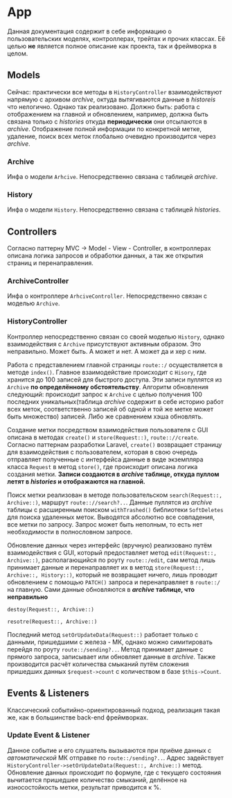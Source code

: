 # App
Данная документация содержит в себе информацию о пользовательских моделях, контроллерах, трейтах и прочих классах. Её целью **не** является полное описание как проекта, так и фреймворка в целом.
## Models
Сейчас: практически все методы в ```HistoryController``` взаимодействуют напрямую с архивом *archive*, октуда вытягиваются данные в *historeis* что нелогично. Однако так реализовано.
Должно быть: работа с отображением на главной и обновлением, например, должна быть связана только с *histories* откуда **периодически** они отсылаются в *archive*. Отображение полной информации по конкретной метке, удаление, поиск всех меток глобально очевидно производится через *archive*. 
### Archive
Инфа о модели ```Arhcive```. Непосредственно связана с таблицей *archive*.
### History
Инфа о модели ```History```. Непосредственно связана с таблицей *histories*.
## Controllers
Согласно паттерну MVC -> Model - View - Controller, в контроллерах описана логика запросов и обработки данных, а так же открытия страниц и перенаправления.
### ArchiveController
Инфа о контроллере ```ArhciveController```. Непосредственно связан с моделью ```Archive```.
### HistoryController
Контроллер непосредственно связан со своей моделью ```History```, однако взаимодействия с ```Archive``` присутствуют активным образом. Это неправильно. Может быть. А может и нет. А может да и хер с ним.

Работа с представлением главной страницы ```route::/``` осуществляется в методе ```index()```. Главное взаимодействие происходит с ```Hisory```, где хранится до 100 записей для быстрого доступа.
Эти записи пуллятся из ```Archive``` **по определённому обстоятельству**. Алгоритм обновления следующий: происходит запрос к ```Archive``` с целью получения 100 последних уникальных(таблица *archive* содержит в себе историю работ всех меток, соответственно записей об одной и той же метке может быть множество) записей. Либо же сравнением хэша обновлять.

Создание метки посредством взаимодействия пользователя с GUI описана в методах ```create()``` и ```store(Request::)```, ```route:://create```. Согласно паттернам разработки Laravel, ```create()``` возвращает страницу для взаимодействия с пользователем, которая в свою очередь отправляет полученные с интерфейса данные в виде экземпляра класса ```Request``` в метод ```store()```, где происходит описана логика создания метки.
**Записи создаются в *archive* таблице, откуда пуллом летят в *histories* и отображаются на главной.**

Поиск метки реализован в методе пользовательском ```search(Request::, Archive::)```, маршрут ```route:://search?..```. Данные пуллятся из *archive* таблицы с расширенным поиском ```withTrashed()``` библиотеки ```SoftDeletes``` для поиска удаленных меток. Выводятся абсолютно все совпадения, все метки по запросу. Запрос может быть неполным, то есть нет необходимости в полнословном запросе.

Обновление данных через интерфейс (вручную) реализовано путём взаимодействия с GUI, который предоставляет метод ```edit(Request::, Archive::)```, располагающийся по роуту ```route::/edit```, сам метод лишь принимает данные и перенаправляет их в метод ```store(Request::, Archive::, History::)```, который не возвращает ничего, лишь проводит обновлением с помощью ```PATCH()``` запроса и перенаправляет в ```route::/``` на главную. Сами данные обновляются в ***archive* таблице, что неправильно**

```destoy(Request::, Archive::)```

```resotre(Request::, Archive::)```

Последний метод ```setOrUpdateData(Request::)``` работает только с данными, пришедшими с железа - МК, однако можно симитировать перейдя по роуту ```route::/sending?..```. Метод принимает данные с прямого запроса, записывает или обновляет данные в *archive*. Также производится расчёт количества смыканий путём сложения пришедших данных ```$request->count``` с количеством в базе ```$this->Count```.
## Events & Listeners
Классический событийно-ориентированный подход, реализация такая же, как в большинстве back-end фреймворках.
### Update Event & Listener
Данное событие и его слушатель вызываются при приёме данных с *автоматической* МК отправке по ```route::/sending?..```. Адрес задействует ```HistoryController->setOrUpdateData(Request::, Archive::)``` метод. Обновление данных происходит по формуле, где с текущего состояния вычитается пришедшее количество смыканий, делённое на износостойкость метки, результат приводится к %.  

